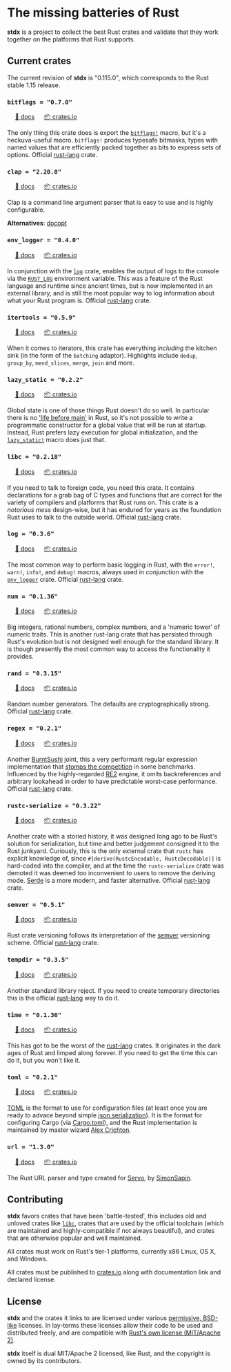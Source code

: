 # The missing batteries of Rust

**stdx** is a project to collect the best Rust crates and validate
that they work together on the platforms that Rust supports.

## Current crates

The current revision of **stdx** is "0.115.0", which corresponds to
the Rust stable 1.15 release.


### `bitflags = "0.7.0"`

&emsp; [📖 docs][d-bitflags] &emsp; [📦 crates.io][c-bitflags]

[d-bitflags]: https://docs.rs/bitflags/0.7.0/bitflags/
[c-bitflags]: https://crates.io/crates/bitflags/0.7.0

The only thing this crate does is export the
[`bitflags!`](http://doc.rust-lang.org/bitflags/bitflags/macro.bitflags!.html#example)
macro, but it's a heckuva-useful macro. `bitflags!` produces typesafe
bitmasks, types with named values that are efficiently packed together
as bits to express sets of options. Official [rust-lang] crate.


### `clap = "2.20.0"`

&emsp; [📖 docs][d-clap] &emsp; [📦 crates.io][c-clap]

[d-clap]: https://docs.rs/clap/2.20.0/clap/
[c-clap]: https://crates.io/crates/clap/2.20.0

Clap is a command line argument parser that is easy to
use and is highly configurable.

**Alternatives**: [docopt]

[docopt]: https://docs.rs/docopt


### `env_logger = "0.4.0"`

&emsp; [📖 docs][d-env_logger] &emsp; [📦 crates.io][c-env_logger]

[d-env_logger]: https://docs.rs/env_logger/0.4.0/env_logger/
[c-env_logger]: https://crates.io/crates/env_logger/0.4.0

In conjunction with the [`log`](https://crates.io/crates/log) crate,
enables the output of logs to the console via the
[`RUST_LOG`](http://doc.rust-lang.org/log/env_logger/index.html#enabling-logging)
environment variable. This was a feature of the Rust language and
runtime since ancient times, but is now implemented in an external
library, and is still the most popular way to log information about
what your Rust program is. Official [rust-lang] crate.


### `itertools = "0.5.9"`

&emsp; [📖 docs][d-itertools] &emsp; [📦 crates.io][c-itertools]

[d-itertools]: https://docs.rs/itertools/0.5.9/itertools/
[c-itertools]: https://crates.io/crates/itertools/0.5.9

When it comes to iterators, this crate has everything *including* the
kitchen sink (in the form of the `batching` adaptor).  Highlights
include `dedup`, `group_by`, `mend_slices`, `merge`, `join` and more.


### `lazy_static = "0.2.2"`

&emsp; [📖 docs][d-lazy_static] &emsp; [📦 crates.io][c-lazy_static]

[d-lazy_static]: https://docs.rs/env_logger/0.2.2/env_logger/
[c-lazy_static]: https://crates.io/crates/env_logger/0.2.2

Global state is one of those things Rust doesn't do so well. In
particular there is no ['life before
main'](https://isocpp.org/wiki/faq/ctors#static-init-order) in Rust,
so it's not possible to write a programmatic constructor for a global
value that will be run at startup. Instead, Rust prefers lazy
execution for global initialization, and the
[`lazy_static!`](http://rust-ci.org/Kimundi/lazy-static.rs/doc/lazy_static/)
macro does just that.


### `libc = "0.2.18"`

&emsp; [📖 docs][d-libc] &emsp; [📦 crates.io][c-libc]

[d-libc]: https://docs.rs/libc/0.2.18/libc/
[c-libc]: https://crates.io/crates/libc/0.2.18

If you need to talk to foreign code, you need this crate. It contains
declarations for a grab bag of C types and functions that are correct
for the variety of compilers and platforms that Rust runs on. This
crate is a *notorious mess* design-wise, but it has endured for years
as the foundation Rust uses to talk to the outside world. Official
[rust-lang] crate.


### `log = "0.3.6"`

&emsp; [📖 docs][d-log] &emsp; [📦 crates.io][c-log]

[d-log]: https://docs.rs/log/0.3.6/log/
[c-log]: https://crates.io/crates/log/0.3.6

The most common way to perform basic logging in Rust, with the
`error!`, `warn!`, `info!`, and `debug!` macros, always used in
conjunction with the
[`env_logger`](https://crates.io/crates/env_logger) crate.  Official
[rust-lang] crate.


### `num = "0.1.36"`

&emsp; [📖 docs][d-num] &emsp; [📦 crates.io][c-num]

[d-num]: https://docs.rs/num/0.1.36/num/
[c-num]: https://crates.io/crates/num/0.1.36

Big integers, rational numbers, complex numbers, and a 'numeric tower'
of numeric traits. This is another rust-lang crate that has persisted
through Rust's evolution but is not designed well enough for the
standard library. It is though presently the most common way to access
the functionality it provides.


### `rand = "0.3.15"`

&emsp; [📖 docs][d-rand] &emsp; [📦 crates.io][c-rand]

[d-rand]: https://docs.rs/rand/0.3.15/rand/
[c-rand]: https://crates.io/crates/rand/0.3.15

Random number generators. The defaults are cryptographically
strong. Official [rust-lang] crate.


### `regex = "0.2.1"`

&emsp; [📖 docs][d-regex] &emsp; [📦 crates.io][c-regex]

[d-regex]: https://docs.rs/regex/0.2.1/regex/
[c-regex]: https://crates.io/crates/regex/0.2.1

Another [BurntSushi](http://github.com/burntsushi) joint, this a very
performant regular expression implementation that [stomps the
competition](http://benchmarksgame.alioth.debian.org/u64/performance.php?test=regexdna)
in some benchmarks. Influenced by the highly-regarded
[RE2](https://github.com/google/re2) engine, it omits backreferences
and arbitrary lookahead in order to have predictable worst-case
performance. Official [rust-lang] crate.


### `rustc-serialize = "0.3.22"`

&emsp; [📖 docs][d-rustc-serialize] &emsp; [📦 crates.io][c-rustc-serialize]

[d-rustc-serialize]: https://docs.rs/rustc-serialize/0.3.22/rustc-serialize/
[c-rustc-serialize]: https://crates.io/crates/rustc-serialize/0.3.22

Another crate with a storied history, it was designed long ago to be
Rust's solution for serialization, but time and better judgement
consigned it to the Rust junkyard. Curiously, this is the only
external crate that `rustc` has explicit knowledge of, since
`#[derive(RustcEncodable, RustcDecodable)]` is hard-coded into the
compiler, and at the time the `rustc-serialize` crate was demoted it
was deemed too inconvenient to users to remove the deriving
mode. [Serde](https://github.com/serde-rs/serde) is a more modern, and
faster alternative. Official [rust-lang] crate.


### `semver = "0.5.1"`

&emsp; [📖 docs][d-semver] &emsp; [📦 crates.io][c-semver]

[d-semver]: https://docs.rs/semver/0.5.1/semver/
[c-semver]: https://crates.io/crates/semver/0.5.1

Rust crate versioning follows its interpretation of the
[semver](http://semver.org) versioning scheme. Official [rust-lang]
crate.


### `tempdir = "0.3.5"`

&emsp; [📖 docs][d-tempdir] &emsp; [📦 crates.io][c-tempdir]

[d-tempdir]: https://docs.rs/tempdir/0.3.5/tempdir/
[c-tempdir]: https://crates.io/crates/tempdir/0.3.5

Another standard library reject. If you need to create temporary
directories this is the official [rust-lang] way to do it.


### `time = "0.1.36"`

&emsp; [📖 docs][d-time] &emsp; [📦 crates.io][c-time]

[d-time]: https://docs.rs/time/0.1.36/time/
[c-time]: https://crates.io/crates/time/0.1.36

This has got to be the worst of the [rust-lang] crates. It originates
in the dark ages of Rust and limped along forever. If you need to get
the time this can do it, but you won't like it.


### `toml = "0.2.1"`

&emsp; [📖 docs][d-toml] &emsp; [📦 crates.io][c-toml]

[d-toml]: https://docs.rs/toml/0.2.1/toml/
[c-toml]: https://crates.io/crates/toml/0.2.1

[TOML](https://github.com/toml-lang/toml) is the format to use for
configuration files (at least once you are ready to advace beyond
simple [json serialization][json]). It is the format for configuring
Cargo (via [Cargo.toml](http://doc.crates.io/manifest.html)), and the
Rust implementation is maintained by master wizard [Alex
Crichton](https://github.com/alexcrichton).


### `url = "1.3.0"`

&emsp; [📖 docs][d-url] &emsp; [📦 crates.io][c-url]

[d-url]: https://docs.rs/url/1.3.0/url/
[c-url]: https://crates.io/crates/url/1.3.0

The Rust URL parser and type created for
[Servo](https://github.com/servo/servo), by
[SimonSapin](https://github.com/simonsapin).

[rust-lang]: http://github.com/rust-lang
[json]: http://doc.rust-lang.org/rustc-serialize/rustc_serialize/json/index.html#using-autoserialization


## Contributing

**stdx** favors crates that have been 'battle-tested', this includes old
and unloved crates like [`libc`], crates that are used by the official
toolchain (which are maintained and highly-compatible if not always
beautiful), and crates that are otherwise popular and well maintained.

[`libc`]: https://github.com/rust-lang/libc

All crates must work on Rust's tier-1 platforms, currently x86 Linux,
OS X, and Windows.

All crates must be published to [crates.io](https://crates.io) along with documentation
link and declared license.

## License

**stdx** and the crates it links to are licensed under various
[permissive, BSD-like][perm] licenses. In lay-terms these licenses
allow their code to be used and distributed freely, and are compatible
with [Rust's own license (MIT/Apache 2)][rustlice].

**stdx** itself is dual MIT/Apache 2 licensed, like Rust, and the
copyright is owned by its contributors.

[perm]: https://en.wikipedia.org/wiki/Permissive_free_software_licence
[rustlice]: https://github.com/rust-lang/rust/blob/master/COPYRIGHT

